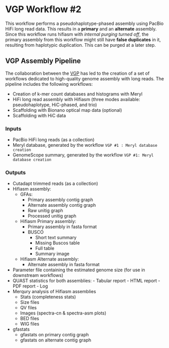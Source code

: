 # VGP Workflow #2

This workflow performs a pseudohaplotype-phased assembly using PacBio HiFi long read data. This results in a **primary** and an **alternate** assembly. Since this workflow runs hifiasm with *internal purging turned off*, the primary assembly from this workflow might still have **false duplicates** in it, resulting from haplotypic duplication. This can be purged at a later step. 

## VGP Assembly Pipeline

The collaboration between the [VGP](https://vertebrategenomesproject.org/) has led to the creation of a set of workflows dedicated to high-quality genome assembly with long reads. The pipeline includes the following workflows:
-   Creation of k-mer count databases and histograms with Meryl
-   HiFi long read assembly with Hifiasm (three modes available: pseudohaplotype, HiC-phased, and trio)
-   Scaffolding with Bionano optical map data (optional)
-   Scaffolding with HiC data


### Inputs

-   PacBio HiFi long reads (as a collection)
-   Meryl database, generated by the workflow `VGP #1 : Meryl database creation`
-   GenomeScope summary, generated by the workflow `VGP #1: Meryl database creation`

### Outputs

-   Cutadapt trimmed reads (as a collection)
-   Hifiasm assembly:
    -   GFAs:
        -   Primary assembly contig graph
        -   Alternate assembly contig graph
        -   Raw unitig graph
        -   Processed unitig graph
    -   Hifiasm Primary assembly:
        -   Primary assembly in fasta format
        -   BUSCO 
            -   Short text summary
            -   Missing Buscos table
            -   Full table
            -   Summary image
    -   Hifiasm Alternate assembly:
        -   Alternate assembly in fasta format
-   Parameter file containing the estimated genome size (for use in downstream workflows)
-   QUAST statistics for both assemblies:
        -   Tabular report
        -   HTML report
        -   PDF report
        -   Log
-   Merqury analysis of Hifiasm assemblies
    -   Stats (completeness stats)
    -   Size files
    -   QV files
    -   Images (spectra-cn & spectra-asm plots)
    -   BED files
    -   WIG files
-   gfastats
    -   gfastats on primary contig graph
    -   gfastats on alternate contig graph
